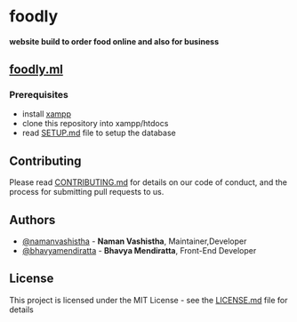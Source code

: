 # foodly

#### website build to order food online and also for business

## [foodly.ml](http://foodly.ml/)

### Prerequisites
- install [xampp](https://www.apachefriends.org/download.html)
- clone this repository into xampp/htdocs
- read [SETUP.md](https://github.com/namanvashistha/foodly/blob/master/setup.md) file to setup the database

## Contributing

Please read [CONTRIBUTING.md](https://github.com/namanvashistha/foodly/blob/master/CONTRIBUTING.md) for details on our code of conduct, and the process for submitting pull requests to us.

## Authors

- [@namanvashistha](https://github.com/namanvashistha) - **Naman Vashistha**, Maintainer,Developer
- [@bhavyamendiratta](https://github.com/bhavyamendiratta) - **Bhavya Mendiratta**, Front-End Developer

## License

This project is licensed under the MIT License - see the [LICENSE.md](https://github.com/namanvashistha/foodly/blob/master/LICENSE) file for details
 
